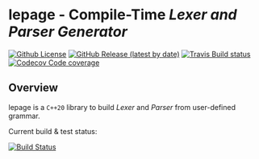 lepage - Compile-Time _Lexer and Parser Generator_
=================================
<!-- BEGIN BADGES -->
[![Github License](https://img.shields.io/github/license/jaydee-io/lepage)](https://github.com/jaydee-io/lepage/blob/main/LICENSE)
[![GitHub Release (latest by date)](https://img.shields.io/github/v/release/jaydee-io/lepage)](https://github.com/jaydee-io/lepage/releases/latest)
[![Travis Build status](https://img.shields.io/travis/com/jaydee-io/lepage)](https://app.travis-ci.com/github/jaydee-io/lepage)
[![Codecov Code coverage](https://img.shields.io/codecov/c/github/jaydee-io/lepage?token=12JFTUBBXK)](https://codecov.io/gh/jaydee-io/lepage)
<!-- END   BADGES -->

Overview
--------
lepage is a `C++20` library to build _Lexer_ and _Parser_ from user-defined grammar.

Current build & test status:

[![Build Status](https://travis-ci.org/jaydee-io/lepage.svg?branch=master)](https://travis-ci.org/jaydee-io/lepage)
